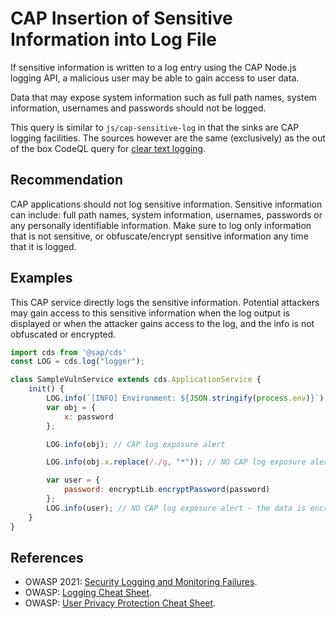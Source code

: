 # CAP Insertion of Sensitive Information into Log File

If sensitive information is written to a log entry using the CAP Node.js logging API, a malicious user may be able to gain access to user data.

Data that may expose system information such as full path names, system information, usernames and passwords should not be logged.

This query is similar to `js/cap-sensitive-log` in that the sinks are CAP logging facilities. The sources however are the same (exclusively) as the out of the box CodeQL query for [clear text logging](https://codeql.github.com/codeql-query-help/javascript/js-clear-text-logging/).

## Recommendation

CAP applications should not log sensitive information. Sensitive information can include: full path names, system information, usernames, passwords or any personally identifiable information. Make sure to log only information that is not sensitive, or obfuscate/encrypt sensitive information any time that it is logged.

## Examples

This CAP service directly logs the sensitive information. Potential attackers may gain access to this sensitive information when the log output is displayed or when the attacker gains access to the log, and the info is not obfuscated or encrypted.

``` javascript
import cds from '@sap/cds'
const LOG = cds.log("logger");

class SampleVulnService extends cds.ApplicationService {
    init() {
        LOG.info(`[INFO] Environment: ${JSON.stringify(process.env)}`); // CAP log exposure alert
        var obj = {
            x: password
        };

        LOG.info(obj); // CAP log exposure alert

        LOG.info(obj.x.replace(/./g, "*")); // NO CAP log exposure alert - replace call acts as sanitizer 

        var user = {
            password: encryptLib.encryptPassword(password)
        };
        LOG.info(user); // NO CAP log exposure alert - the data is encrypted
    }
}
```

## References

- OWASP 2021: [Security Logging and Monitoring Failures](https://owasp.org/Top10/A09_2021-Security_Logging_and_Monitoring_Failures/).
- OWASP: [Logging Cheat Sheet](https://cheatsheetseries.owasp.org/cheatsheets/Logging_Cheat_Sheet.html).
- OWASP: [User Privacy Protection Cheat Sheet](https://cheatsheetseries.owasp.org/cheatsheets/User_Privacy_Protection_Cheat_Sheet.html).
